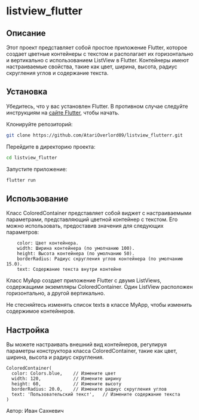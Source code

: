 # listview_flutter

## Описание

Этот проект представляет собой простое приложение Flutter, которое создает цветные контейнеры с текстом и располагает их горизонтально и вертикально с использованием ListView в Flutter. Контейнеры имеют настраиваемые свойства, такие как цвет, ширина, высота, радиус скругления углов и содержание текста.

## Установка

Убедитесь, что у вас установлен Flutter. В противном случае следуйте инструкциям на [сайте Flutter](https://flutter.dev/docs/get-started/install), чтобы начать.

Клонируйте репозиторий:

```bash
git clone https://github.com/AtariOverlord09/listview_flutterr.git
```
Перейдите в директорию проекта: 

```bash
cd listview_flutter
```
Запустите приложение: 

```bash
flutter run
```

## Использование 

Класс  ColoredContainer представляет собой виджет с настраиваемыми параметрами, представляющий цветной контейнер с текстом. Его можно использовать, предоставив значения для следующих параметров:
```
    color: Цвет контейнера. 
    width: Ширина контейнера (по умолчанию 100). 
    height: Высота контейнера (по умолчанию 50). 
    borderRadius: Радиус скругления углов контейнера (по умолчанию 15.0). 
    text: Содержание текста внутри контейне 
```
Класс  MyApp создает приложение Flutter с двумя ListViews, содержащими экземпляры  ColoredContainer. Один ListView расположен горизонтально, а другой вертикально. 

Не стесняйтесь изменять список  texts в классе  MyApp, чтобы изменить содержимое контейнеров. 

## Настройка 

Вы можете настраивать внешний вид контейнеров, регулируя параметры конструктора класса  ColoredContainer, такие как цвет, ширина, высота и радиус скругления.
```
ColoredContainer(
  color: Colors.blue,    // Измените цвет
  width: 120,            // Измените ширину
  height: 60,            // Измените высоту
  borderRadius: 20.0,    // Измените радиус скругления углов
  text: 'Пользовательский текст',   // Измените содержание текста
)
```

Автор: Иван Сахневич
